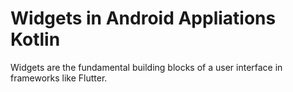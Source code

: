# Widgets in Android Appliations Kotlin

Widgets are the fundamental building blocks of a user interface in frameworks like Flutter.